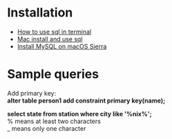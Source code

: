 # Installation
- [How to use sql in terminal](https://askubuntu.com/questions/353460/how-to-use-sql-in-terminal)<br>
- [Mac install and use sql](https://stackoverflow.com/questions/14235362/mac-install-and-open-mysql-using-terminal)<br>
- [Install MySQL on macOS Sierra](https://gist.github.com/nrollr/3f57fc15ded7dddddcc4e82fe137b58e)

# Sample queries
Add primary key:<br>
**alter table person1 add constraint primary key(name);**

**select state from station where city like '%nix%';**<br>
% means at least two characters<br>
_ means only one character
